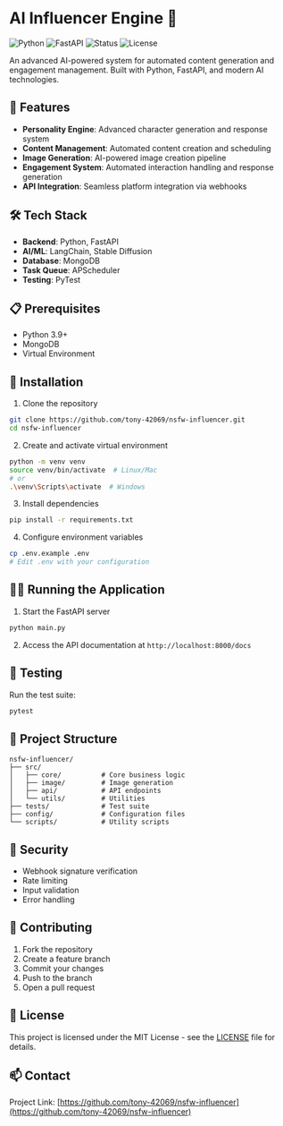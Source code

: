 # AI Influencer Engine 🤖

![Python](https://img.shields.io/badge/python-3.9+-blue.svg)
![FastAPI](https://img.shields.io/badge/FastAPI-0.68.0+-green.svg)
![Status](https://img.shields.io/badge/status-development-yellow)
![License](https://img.shields.io/badge/license-MIT-blue.svg)

An advanced AI-powered system for automated content generation and engagement management. Built with Python, FastAPI, and modern AI technologies.

## 🚀 Features

- **Personality Engine**: Advanced character generation and response system
- **Content Management**: Automated content creation and scheduling
- **Image Generation**: AI-powered image creation pipeline
- **Engagement System**: Automated interaction handling and response generation
- **API Integration**: Seamless platform integration via webhooks

## 🛠 Tech Stack

- **Backend**: Python, FastAPI
- **AI/ML**: LangChain, Stable Diffusion
- **Database**: MongoDB
- **Task Queue**: APScheduler
- **Testing**: PyTest

## 📋 Prerequisites

- Python 3.9+
- MongoDB
- Virtual Environment

## 🔧 Installation

1. Clone the repository
```bash
git clone https://github.com/tony-42069/nsfw-influencer.git
cd nsfw-influencer
```

2. Create and activate virtual environment
```bash
python -m venv venv
source venv/bin/activate  # Linux/Mac
# or
.\venv\Scripts\activate  # Windows
```

3. Install dependencies
```bash
pip install -r requirements.txt
```

4. Configure environment variables
```bash
cp .env.example .env
# Edit .env with your configuration
```

## 🏃‍♂️ Running the Application

1. Start the FastAPI server
```bash
python main.py
```

2. Access the API documentation at `http://localhost:8000/docs`

## 🧪 Testing

Run the test suite:
```bash
pytest
```

## 📁 Project Structure

```
nsfw-influencer/
├── src/
│   ├── core/          # Core business logic
│   ├── image/         # Image generation
│   ├── api/           # API endpoints
│   └── utils/         # Utilities
├── tests/             # Test suite
├── config/            # Configuration files
└── scripts/           # Utility scripts
```

## 🔐 Security

- Webhook signature verification
- Rate limiting
- Input validation
- Error handling

## 🤝 Contributing

1. Fork the repository
2. Create a feature branch
3. Commit your changes
4. Push to the branch
5. Open a pull request

## 📝 License

This project is licensed under the MIT License - see the [LICENSE](LICENSE) file for details.

## 📫 Contact

Project Link: [https://github.com/tony-42069/nsfw-influencer](https://github.com/tony-42069/nsfw-influencer)